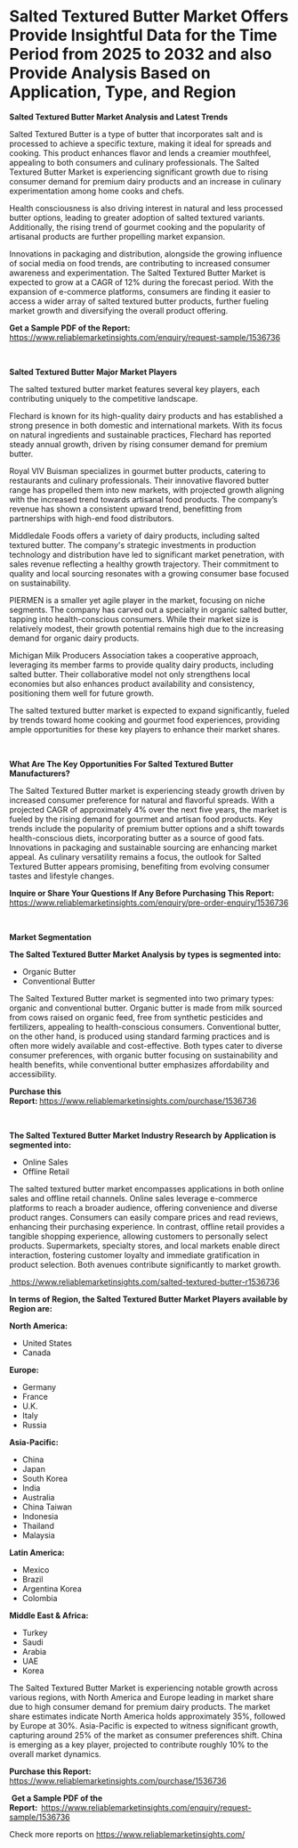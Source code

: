 <p><h1>Salted Textured Butter Market Offers Provide Insightful Data for the Time Period from 2025 to 2032 and also Provide Analysis Based on Application, Type, and Region</h1></p><p><strong>Salted Textured Butter Market Analysis and Latest Trends</strong></p>
<p><p>Salted Textured Butter is a type of butter that incorporates salt and is processed to achieve a specific texture, making it ideal for spreads and cooking. This product enhances flavor and lends a creamier mouthfeel, appealing to both consumers and culinary professionals. The Salted Textured Butter Market is experiencing significant growth due to rising consumer demand for premium dairy products and an increase in culinary experimentation among home cooks and chefs. </p><p>Health consciousness is also driving interest in natural and less processed butter options, leading to greater adoption of salted textured variants. Additionally, the rising trend of gourmet cooking and the popularity of artisanal products are further propelling market expansion. </p><p>Innovations in packaging and distribution, alongside the growing influence of social media on food trends, are contributing to increased consumer awareness and experimentation. The Salted Textured Butter Market is expected to grow at a CAGR of 12% during the forecast period. With the expansion of e-commerce platforms, consumers are finding it easier to access a wider array of salted textured butter products, further fueling market growth and diversifying the overall product offering.</p></p>
<p><strong>Get a Sample PDF of the Report:&nbsp;</strong> <a href="https://www.reliablemarketinsights.com/enquiry/request-sample/1536736?utm_campaign=2183&utm_medium=2&utm_source=Github&utm_content=ia&utm_term=07042025&utm_id=salted-textured-butter">https://www.reliablemarketinsights.com/enquiry/request-sample/1536736</a></p>
<p>&nbsp;</p>
<p><strong>Salted Textured Butter Major Market Players</strong></p>
<p><p>The salted textured butter market features several key players, each contributing uniquely to the competitive landscape. </p><p>Flechard is known for its high-quality dairy products and has established a strong presence in both domestic and international markets. With its focus on natural ingredients and sustainable practices, Flechard has reported steady annual growth, driven by rising consumer demand for premium butter.</p><p>Royal VIV Buisman specializes in gourmet butter products, catering to restaurants and culinary professionals. Their innovative flavored butter range has propelled them into new markets, with projected growth aligning with the increased trend towards artisanal food products. The company’s revenue has shown a consistent upward trend, benefitting from partnerships with high-end food distributors.</p><p>Middledale Foods offers a variety of dairy products, including salted textured butter. The company's strategic investments in production technology and distribution have led to significant market penetration, with sales revenue reflecting a healthy growth trajectory. Their commitment to quality and local sourcing resonates with a growing consumer base focused on sustainability.</p><p>PIERMEN is a smaller yet agile player in the market, focusing on niche segments. The company has carved out a specialty in organic salted butter, tapping into health-conscious consumers. While their market size is relatively modest, their growth potential remains high due to the increasing demand for organic dairy products.</p><p>Michigan Milk Producers Association takes a cooperative approach, leveraging its member farms to provide quality dairy products, including salted butter. Their collaborative model not only strengthens local economies but also enhances product availability and consistency, positioning them well for future growth.</p><p>The salted textured butter market is expected to expand significantly, fueled by trends toward home cooking and gourmet food experiences, providing ample opportunities for these key players to enhance their market shares.</p></p>
<p>&nbsp;</p>
<p><strong>What Are The Key Opportunities For Salted Textured Butter Manufacturers?</strong></p>
<p><p>The Salted Textured Butter market is experiencing steady growth driven by increased consumer preference for natural and flavorful spreads. With a projected CAGR of approximately 4% over the next five years, the market is fueled by the rising demand for gourmet and artisan food products. Key trends include the popularity of premium butter options and a shift towards health-conscious diets, incorporating butter as a source of good fats. Innovations in packaging and sustainable sourcing are enhancing market appeal. As culinary versatility remains a focus, the outlook for Salted Textured Butter appears promising, benefiting from evolving consumer tastes and lifestyle changes.</p></p>
<p><strong>Inquire or Share Your Questions If Any Before Purchasing This Report:</strong> <a href="https://www.reliablemarketinsights.com/enquiry/pre-order-enquiry/1536736?utm_campaign=2183&utm_medium=2&utm_source=Github&utm_content=ia&utm_term=07042025&utm_id=salted-textured-butter">https://www.reliablemarketinsights.com/enquiry/pre-order-enquiry/1536736</a></p>
<p>&nbsp;</p>
<p><strong>Market Segmentation</strong></p>
<p><strong>The Salted Textured Butter Market Analysis by types is segmented into:</strong></p>
<p><ul><li>Organic Butter</li><li>Conventional Butter</li></ul></p>
<p><p>The Salted Textured Butter market is segmented into two primary types: organic and conventional butter. Organic butter is made from milk sourced from cows raised on organic feed, free from synthetic pesticides and fertilizers, appealing to health-conscious consumers. Conventional butter, on the other hand, is produced using standard farming practices and is often more widely available and cost-effective. Both types cater to diverse consumer preferences, with organic butter focusing on sustainability and health benefits, while conventional butter emphasizes affordability and accessibility.</p></p>
<p><strong>Purchase this Report:&nbsp;</strong><a href="https://www.reliablemarketinsights.com/purchase/1536736?utm_campaign=2183&utm_medium=2&utm_source=Github&utm_content=ia&utm_term=07042025&utm_id=salted-textured-butter">https://www.reliablemarketinsights.com/purchase/1536736</a></p>
<p>&nbsp;</p>
<p><strong>The Salted Textured Butter Market Industry Research by Application is segmented into:</strong></p>
<p><ul><li>Online Sales</li><li>Offline Retail</li></ul></p>
<p><p>The salted textured butter market encompasses applications in both online sales and offline retail channels. Online sales leverage e-commerce platforms to reach a broader audience, offering convenience and diverse product ranges. Consumers can easily compare prices and read reviews, enhancing their purchasing experience. In contrast, offline retail provides a tangible shopping experience, allowing customers to personally select products. Supermarkets, specialty stores, and local markets enable direct interaction, fostering customer loyalty and immediate gratification in product selection. Both avenues contribute significantly to market growth.</p></p>
<p><a href="https://www.reliablemarketinsights.com/salted-textured-butter-r1536736?utm_campaign=2183&utm_medium=2&utm_source=Github&utm_content=ia&utm_term=07042025&utm_id=salted-textured-butter">&nbsp;https://www.reliablemarketinsights.com/salted-textured-butter-r1536736</a></p>
<p><strong>In terms of Region, the Salted Textured Butter Market Players available by Region are:</strong></p>
<p>
    <p> <strong> North America: </strong>
        <ul>
            <li>United States</li>
            <li>Canada</li>
        </ul>
        </p> 
    <p> <strong> Europe: </strong>
        <ul>
            <li>Germany</li>
            <li>France</li>
            <li>U.K.</li>
            <li>Italy</li>
            <li>Russia</li>
        </ul>
        </p> 
    <p> <strong> Asia-Pacific: </strong>
        <ul>
            <li>China</li>
            <li>Japan</li>
            <li>South Korea</li>
            <li>India</li>
            <li>Australia</li>
            <li>China Taiwan</li>
            <li>Indonesia</li>
            <li>Thailand</li>
            <li>Malaysia</li>
        </ul>
        </p> 
    <p> <strong> Latin America: </strong>
        <ul>
            <li>Mexico</li>
            <li>Brazil</li>
            <li>Argentina Korea</li>
            <li>Colombia</li>
        </ul>
        </p> 
    <p> <strong> Middle East & Africa: </strong>
        <ul>
            <li>Turkey</li>
            <li>Saudi</li>
            <li>Arabia</li>
            <li>UAE</li>
            <li>Korea</li>
        </ul>
    </p>
    </p>
<p><p>The Salted Textured Butter Market is experiencing notable growth across various regions, with North America and Europe leading in market share due to high consumer demand for premium dairy products. The market share estimates indicate North America holds approximately 35%, followed by Europe at 30%. Asia-Pacific is expected to witness significant growth, capturing around 25% of the market as consumer preferences shift. China is emerging as a key player, projected to contribute roughly 10% to the overall market dynamics.</p></p>
<p><strong>Purchase this Report: </strong><a href="https://www.reliablemarketinsights.com/purchase/1536736?utm_campaign=2183&utm_medium=2&utm_source=Github&utm_content=ia&utm_term=07042025&utm_id=salted-textured-butter">https://www.reliablemarketinsights.com/purchase/1536736</a></p>
<p>&nbsp;<strong>Get a Sample PDF of the Report:&nbsp;&nbsp;</strong><a href="https://www.reliablemarketinsights.com/enquiry/request-sample/1536736?utm_campaign=2183&utm_medium=2&utm_source=Github&utm_content=ia&utm_term=07042025&utm_id=salted-textured-butter">https://www.reliablemarketinsights.com/enquiry/request-sample/1536736</a></p>
<p><strong></strong></p>
<p>Check more reports on <a href="https://www.reliablemarketinsights.com/?utm_campaign=2183&utm_medium=2&utm_source=Github&utm_content=ia&utm_term=07042025&utm_id=salted-textured-butter">https://www.reliablemarketinsights.com/</a></p>